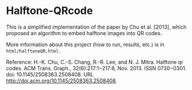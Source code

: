 # Halftone-QRcode

This is a simplified implementation of the paper by Chu et al. [2013], which proposed an algorithm to embed halftone images into QR codes.

More information about this project (how to run, results, etc.) is in ````html/halftoneQR.html````.

Reference:
H.-K. Chu, C.-S. Chang, R.-R. Lee, and N. J. Mitra. Halftone qr codes. ACM Trans. Graph., 32(6):217:1−217:8, Nov. 2013. ISSN 0730−0301. doi: 10.1145/2508363.2508408. URL http://doi.acm.org/10.1145/2508363.2508408.
